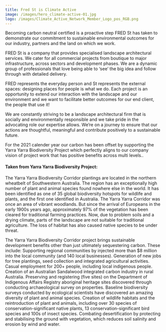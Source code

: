 ```yaml
---
title: Fred St is Climate Active
image: /images/hero_climate-active-01.jpg
logo: /images/Climate_Active_Network_Member_Logo_pos_RGB.png
---
```


Becoming carbon neutral certified is a proactive step FRED St has taken to demonstrate our commitment to sustainable environmental outcomes for our industry, partners and the land on which we work.

FRED St is a company that provides specialised landscape architectural services. We cater for all commercial projects from boutique to major infrastructure, across sectors and development phases. We are a dynamic group of professionals that love being able to ‘see’ the big idea and follow through with detailed delivery.

FRED represents the everyday person and St represents the external spaces: designing places for people is what we do. Each project is an opportunity to extend our interaction with the landscape and our environment and we want to facilitate better outcomes for our end client, the people that use it!

We are constantly striving to be a landscape architectural firm that is socially and environmentally responsible and we take pride in the advocating role our expertise allows. We’re on a journey to ensure that our actions are thoughtful, meaningful and contribute positively to a sustainable future.

For the 2021 calender year our carbon has been offset by supporting the Yarra Yarra Biodiversity Project which perfectly aligns to our company vision of project work that has positive benefits across multi levels..

#### Taken from Yarra Yarra Biodiversity Project:

The Yarra Yarra Biodiversity Corridor plantings are located in the northern wheatbelt of Southwestern Australia. The region has an exceptionally high number of plant and animal species found nowhere else in the world. It has been identified as one of 35 global biodiversity hotspots for wildlife and plants, and the first one identified in Australia.
The Yarra Yarra Corridor was once an area of vibrant woodlands. But since the arrival of Europeans in the early 1900s years ago, approximately 97% of the vegetation has been cleared for traditional farming practices. Now, due to problem soils and a drying climate, parts of the landscape are not suitable for traditional agriculture. The loss of habitat has also caused native species to be under threat.

The Yarra Yarra Biodiversity Corridor project brings sustainable development benefits other than just ultimately sequestering carbon. These include:
Supporting regional communities by injected more than $8 million into the local community (and 140 local businesses).
Generation of new jobs for tree plantings, seed collection and integrated agricultural activities.
Casual employment for 200+ people, including local indigenous people.
Creation of an Australian Sandalwood integrated carbon industry in rural Australia.
Preserving and registering (five sites) on the Department of Indigenous Affairs Registry aboriginal heritage sites discovered through conducting archaeological survey on properties.
Baseline biodiversity surveys conducted by ecological scientists have discovered an amazing diversity of plant and animal species.
Creation of wildlife habitats and the reintroduction of plant and animals, including over 30 species of conservation-significant native plants, 13 conservation-significant bird species and 100s of insect species.
Combating desertification by protecting and stabilising the ground with vegetation, which reduces soil salinity and erosion by wind and water.
